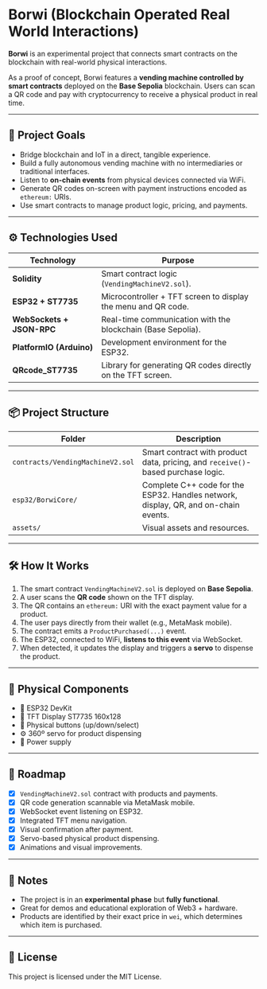 # Borwi (Blockchain Operated Real World Interactions)

**Borwi** is an experimental project that connects smart contracts on the blockchain with real-world physical interactions.

As a proof of concept, Borwi features a **vending machine controlled by smart contracts** deployed on the **Base Sepolia** blockchain. Users can scan a QR code and pay with cryptocurrency to receive a physical product in real time.

---

## 🎯 Project Goals

- Bridge blockchain and IoT in a direct, tangible experience.
- Build a fully autonomous vending machine with no intermediaries or traditional interfaces.
- Listen to **on-chain events** from physical devices connected via WiFi.
- Generate QR codes on-screen with payment instructions encoded as `ethereum:` URIs.
- Use smart contracts to manage product logic, pricing, and payments.

---

## ⚙️ Technologies Used

| Technology | Purpose |
|------------|---------|
| **Solidity** | Smart contract logic (`VendingMachineV2.sol`). |
| **ESP32 + ST7735** | Microcontroller + TFT screen to display the menu and QR code. |
| **WebSockets + JSON-RPC** | Real-time communication with the blockchain (Base Sepolia). |
| **PlatformIO (Arduino)** | Development environment for the ESP32. |
| **QRcode_ST7735** | Library for generating QR codes directly on the TFT screen. |

---

## 📦 Project Structure

| Folder | Description |
|--------|-------------|
| `contracts/VendingMachineV2.sol` | Smart contract with product data, pricing, and `receive()`-based purchase logic. |
| `esp32/BorwiCore/` | Complete C++ code for the ESP32. Handles network, display, QR, and on-chain events. |
| `assets/` | Visual assets and resources. |

---

## 🛠️ How It Works

1. The smart contract `VendingMachineV2.sol` is deployed on **Base Sepolia**.
2. A user scans the **QR code** shown on the TFT display.
3. The QR contains an `ethereum:` URI with the exact payment value for a product.
4. The user pays directly from their wallet (e.g., MetaMask mobile).
5. The contract emits a `ProductPurchased(...)` event.
6. The ESP32, connected to WiFi, **listens to this event** via WebSocket.
7. When detected, it updates the display and triggers a **servo** to dispense the product.

---

## 🧩 Physical Components

- 🧠 ESP32 DevKit
- 🎨 TFT Display ST7735 160x128
- 🔘 Physical buttons (up/down/select)
- ⚙️ 360º servo for product dispensing
- 🔌 Power supply

---

## 🚀 Roadmap

- [x] `VendingMachineV2.sol` contract with products and payments.
- [x] QR code generation scannable via MetaMask mobile.
- [x] WebSocket event listening on ESP32.
- [x] Integrated TFT menu navigation.
- [x] Visual confirmation after payment.
- [x] Servo-based physical product dispensing.
- [x] Animations and visual improvements.

---

## 📝 Notes

- The project is in an **experimental phase** but **fully functional**.
- Great for demos and educational exploration of Web3 + hardware.
- Products are identified by their exact price in `wei`, which determines which item is purchased.

---

## 📄 License

This project is licensed under the MIT License.
